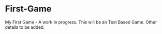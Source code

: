 # First-Game
My First Game - A work in progress.
This will be an Text Based Game.
Other details to be added.
